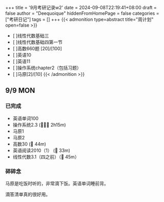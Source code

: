 +++
title = '9月考研记录w2'
date = 2024-09-08T22:19:41+08:00
draft = false
author = "Deequoique"
hiddenFromHomePage = false
categories = ["考研日记"]
tags = []
+++
{{< admonition type=abstract title="周计划" open=false >}}
- [ ]线性代数基础三
- [ ]线性代数基础四第一节
- [ ]高数660题 [20]/[100]
- [ ]英语10
- [ ]英语11
- [ ]操作系统chapter2（包括习题）
- [ ]马原[2]/[10]
{{< /admonition >}}

## 9/9 MON
### 已完成
- 英语单词100 
- 操作系统2.3 (🍅🍅🍅 2h15m) 
- 马原1 
- 马原2 
- 高数30 (🍅 44m) 
- 英语阅读2010（1） (🍅 33m) 
- 线性代数3.1（四之前）（🍅 45m）
### 碎碎念
马原是吃饭时听的，非常滴下饭。英语单词睡前背。

滴答清单真的很好用。